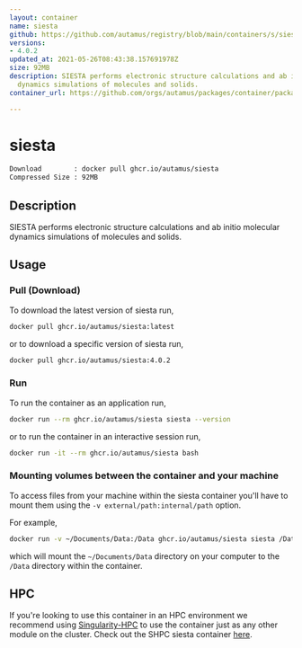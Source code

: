 ```yaml
---
layout: container
name: siesta
github: https://github.com/autamus/registry/blob/main/containers/s/siesta/spack.yaml
versions:
- 4.0.2
updated_at: 2021-05-26T08:43:38.157691978Z
size: 92MB
description: SIESTA performs electronic structure calculations and ab initio molecular
  dynamics simulations of molecules and solids.
container_url: https://github.com/orgs/autamus/packages/container/package/siesta

---
```

# siesta
```bash 
Download        : docker pull ghcr.io/autamus/siesta
Compressed Size : 92MB
```

## Description
SIESTA performs electronic structure calculations and ab initio molecular dynamics simulations of molecules and solids.

## Usage
### Pull (Download)
To download the latest version of siesta run,

```bash
docker pull ghcr.io/autamus/siesta:latest
```

or to download a specific version of siesta run,

```bash
docker pull ghcr.io/autamus/siesta:4.0.2
```
### Run
To run the container as an application run,
```bash
docker run --rm ghcr.io/autamus/siesta siesta --version
```

or to run the container in an interactive session run,
```bash
docker run -it --rm ghcr.io/autamus/siesta bash
```

### Mounting volumes between the container and your machine
To access files from your machine within the siesta container you'll have to mount them using the `-v external/path:internal/path` option.

For example,
```bash
docker run -v ~/Documents/Data:/Data ghcr.io/autamus/siesta siesta /Data/myData.csv
```
which will mount the `~/Documents/Data` directory on your computer to the `/Data` directory within the container.

## HPC
If you're looking to use this container in an HPC environment we recommend using [Singularity-HPC](https://singularity-hpc.readthedocs.io) to use the container just as any other module on the cluster. Check out the SHPC siesta container [here](https://singularityhub.github.io/singularity-hpc/r/ghcr.io-autamus-siesta/).